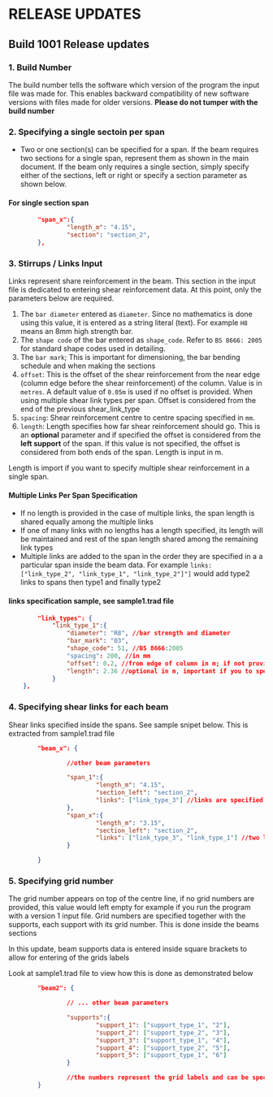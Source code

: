 # RELEASE UPDATES

## Build 1001 Release updates

### 1. Build Number

The build number tells the software which version of the program the input file was made for. This enables backward compatibility of new software versions with files made for older versions.
**Please do not tumper with the build number**

### 2. Specifying a single sectoin per span

* Two or one section(s) can be specified for a span. If the beam requires two sections for a single span, represent them as shown in the main document. If the beam only requires a single section, simply specify either of the sections, left or right or specify a section parameter as shown below.

#### For single section span

```json
        "span_x":{
                "length_m": "4.15",
                "section": "section_2",
        },
```

### 3. Stirrups / Links Input

Links represent share reinforcement in the beam. This section in the input file is dedicated to entering shear reinforcement data.
At this point, only the parameters below are required.

1. The `bar diameter` entered as `diameter`. Since no mathematics is done using this value, it is entered as a string literal (text). For example `H8` means an 8mm high strength bar.
2. The `shape code` of the bar entered as `shape_code`. Refer to `BS 8666: 2005` for standard shape codes used in detailing.
3. The `bar mark`; This is important for dimensioning, the bar bending schedule and when making the sections
4. `offset`: This is the offset of the shear reinforcement from the near edge (column edge before the shear reinforcement) of the column. Value is in `metres`. A default value of `0.05m` is used if no offset is provided. When using multiple shear link types per span. Offset is considered from the end of the previous shear_link_type
5. `spacing`: Shear reinforcement centre to centre spacing specified in `mm`.
6. `length`: Length specifies how far shear reinforcement should go. This is an **optional** parameter and if specified the offset is considered from the **left support** of the span. If this value is not specified, the offset is considered from both ends of the span. Length is input in m.

Length is import if you want to specify multiple shear reinforcement in a single span.

#### Multiple Links Per Span Specification

* If no length is provided in the case of multiple links, the span length is shared equally among the multiple links
* If one of many links with no lengths has a length specified, its length will be maintained and rest of the span length shared among the remaining link types
* Multiple links are added to the span in the order they are specified in a a particular span inside the beam data. For example `links: ["link_type_2", "link_type_1", "link_type_2"]"]` would add type2 links to spans then type1 and finally type2

#### links specification sample, see sample1.trad file

```json
        "link_types": {
            "link_type_1":{
                "diameter": "R8", //bar strength and diameter
                "bar_mark": "03",
                "shape_code": 51, //BS 8666:2005
                "spacing": 200, //in mm
                "offset": 0.2, //from edge of column in m; if not provided, 0.05m is used as default
                "length": 2.36 //optional in m, important if you to specify multiple shear link types
            }
    },
```

### 4. Specifying shear links for each beam

Shear links specified inside the spans. See sample snipet below. This is extracted from sample1.trad file

```json
        "beam_x": {

                //other beam parameters

                "span_1":{
                        "length_m": "4.15",
                        "section_left": "section_2",
                        "links": ["link_type_3"] //links are specified inside square brackets to allow for multiple types input
                },
                "span_x":{
                        "length_m": "3.15",
                        "section_left": "section_2",
                        "links": ["link_type_3", "link_type_1"] //two link types specified for a single span, it would make to specify the length inside link_types to let the program where each link_type stops and where the other starts
                }

        }
```

### 5. Specifying grid number

The grid number appears on top of the centre line, if no grid numbers are provided, this value would left empty for example if you run the program with a version 1 input file.
Grid numbers are specified together with the supports, each support with its grid number. This is done inside the beams sections

In this update, beam supports data is entered inside square brackets to allow for entering of the grids labels

Look at sample1.trad file to view how this is done as demonstrated below


```json
        "beam2": {

                // ... other beam parameters

                "supports":{
                        "support_1": ["support_type_1", "2"],
                        "support_2": ["support_type_2", "3"],
                        "support_3": ["support_type_1", "4"],
                        "support_4": ["support_type_2", "5"],
                        "support_5": ["support_type_1", "6"]
                }

                //the numbers represent the grid labels and can be specified as a letter or number or anything else that is used to specify grids
        }
```